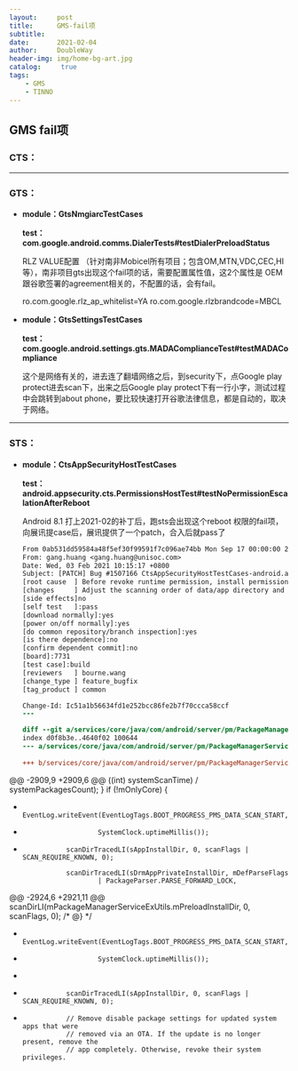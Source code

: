 ```yaml
---
layout:     post
title:      GMS-fail项
subtitle:   
date:       2021-02-04
author:     DoubleWay
header-img: img/home-bg-art.jpg
catalog: 	 true
tags:
    - GMS
    - TINNO
---
```


## GMS fail项

### CTS：

------

### GTS：

- **module：GtsNmgiarcTestCases**

   **test：com.google.android.comms.DialerTests#testDialerPreloadStatus**

  RLZ VALUE配置 （针对南非Mobicel所有项目；包含OM,MTN,VDC,CEC,HI等），南非项目gts出现这个fail项的话，需要配置属性值，这2个属性是 OEM跟谷歌签署的agreement相关的，不配置的话，会有fail。

  ro.com.google.rlz_ap_whitelist=YA
  ro.com.google.rlzbrandcode=MBCL

- **module：GtsSettingsTestCases**

  **test：com.google.android.settings.gts.MADAComplianceTest#testMADACompliance**

  这个是网络有关的，进去连了翻墙网络之后，到security下，点Google play protect进去scan下，出来之后Google play protect下有一行小字，测试过程中会跳转到about phone，要比较快速打开谷歌法律信息，都是自动的，取决于网络。

------

### STS：

- **module：CtsAppSecurityHostTestCases**

  **test：android.appsecurity.cts.PermissionsHostTest#testNoPermissionEscalationAfterReboot**

  Android 8.1 打上2021-02的补丁后，跑sts会出现这个reboot 权限的fail项，向展讯提case后，展讯提供了一个patch，合入后就pass了

  ```diff
  From 0ab531dd59584a48f5ef30f99591f7c096ae74bb Mon Sep 17 00:00:00 2001
  From: gang.huang <gang.huang@unisoc.com>
  Date: Wed, 03 Feb 2021 10:15:17 +0800
  Subject: [PATCH] Bug #1507166 CtsAppSecurityHostTestCases-android.appsecurity.cts.PermissionsHostTest#testNoPermissionEscalationAfterReboot fail
  [root cause  ] Before revoke runtime permission, install permission of the same name is not revoke
  [changes     ] Adjust the scanning order of data/app directory and preloadapp directory in PackageManagerService construction method
  [side effects]no
  [self test   ]:pass
  [download normally]:yes
  [power on/off normally]:yes
  [do common repository/branch inspection]:yes
  [is there dependence]:no
  [confirm dependent commit]:no
  [board]:7731
  [test case]:build
  [reviewers   ] bourne.wang
  [change_type ] feature_bugfix
  [tag_product ] common
  
  Change-Id: Ic51a1b56634fd1e252bcc86fe2b7f70ccca58ccf
  ---
  
  diff --git a/services/core/java/com/android/server/pm/PackageManagerService.java b/services/core/java/com/android/server/pm/PackageManagerService.java
  index d0f8b3e..4640f02 100644
  --- a/services/core/java/com/android/server/pm/PackageManagerService.java 
   
  +++ b/services/core/java/com/android/server/pm/PackageManagerService.java 
@@ -2909,9 +2909,6 @@
                           ((int) systemScanTime) / systemPackagesCount);
               }
               if (!mOnlyCore) {
  -                EventLog.writeEvent(EventLogTags.BOOT_PROGRESS_PMS_DATA_SCAN_START, 
  
  -                        SystemClock.uptimeMillis()); 
  
  -                scanDirTracedLI(sAppInstallDir, 0, scanFlags | SCAN_REQUIRE_KNOWN, 0); 
   
                   scanDirTracedLI(sDrmAppPrivateInstallDir, mDefParseFlags
                           | PackageParser.PARSE_FORWARD_LOCK,
  @@ -2924,6 +2921,11 @@
                   scanDirLI(mPackageManagerServiceExUtils.mPreloadInstallDir, 0, scanFlags, 0);
                   /* @} */
   
  +                EventLog.writeEvent(EventLogTags.BOOT_PROGRESS_PMS_DATA_SCAN_START, 
  
  +                        SystemClock.uptimeMillis()); 
  
  + 
  
  +                scanDirTracedLI(sAppInstallDir, 0, scanFlags | SCAN_REQUIRE_KNOWN, 0); 
  
  + 
                   // Remove disable package settings for updated system apps that were
                   // removed via an OTA. If the update is no longer present, remove the
                   // app completely. Otherwise, revoke their system privileges.
  ```
  
  

